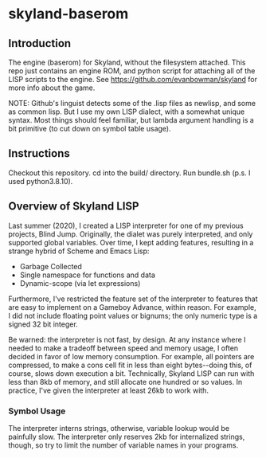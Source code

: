 # skyland-baserom

## Introduction

The engine (baserom) for Skyland, without the filesystem attached. This repo just contains an engine ROM, and python script for attaching all of the LISP scripts to the engine. See https://github.com/evanbowman/skyland for more info about the game.

NOTE: Github's linguist detects some of the .lisp files as newlisp, and some as common lisp. But I use my own LISP dialect, with a somewhat unique syntax. Most things should feel familiar, but lambda argument handling is a bit primitive (to cut down on symbol table usage).

## Instructions

Checkout this repository. cd into the build/ directory. Run bundle.sh (p.s. I used python3.8.10). 

## Overview of Skyland LISP

Last summer (2020), I created a LISP interpreter for one of my previous projects, Blind Jump. Originally, the dialet was purely interpreted, and only supported global variables. Over time, I kept adding features, resulting in a strange hybrid of Scheme and Emacs Lisp:

* Garbage Collected
* Single namespace for functions and data
* Dynamic-scope (via let expressions)

Furthermore, I've restricted the feature set of the interpreter to features that are easy to implement on a Gameboy Advance, within reason. For example, I did not include floating point values or bignums; the only numeric type is a signed 32 bit integer.

Be warned: the interpreter is not fast, by design. At any instance where I needed to make a tradeoff between speed and memory usage, I often decided in favor of low memory consumption. For example, all pointers are compressed, to make a cons cell fit in less than eight bytes--doing this, of course, slows down execution a bit. Technically, Skyland LISP can run with less than 8kb of memory, and still allocate one hundred or so values. In practice, I've given the interpreter at least 26kb to work with.

### Symbol Usage

The interpreter interns strings, otherwise, variable lookup would be painfully slow. The interpreter only reserves 2kb for internalized strings, though, so try to limit the number of variable names in your programs.
